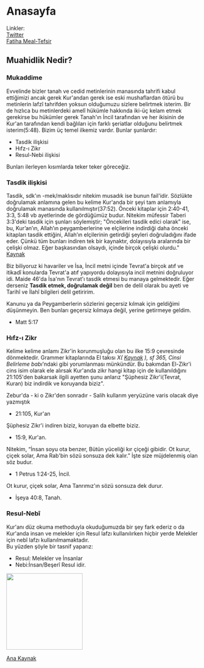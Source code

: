 # **Anasayfa**

Linkler:  
[Twitter](https://x.com/padrosum)  
[Fatiha Meal-Tefsir](https://padrosum.github.io/tefsir/fatiha.html)

## Muahidlik Nedir?
### Mukaddime
Evvelinde bizler tanah ve cedid metinlerinin manasında tahrifi kabul ettiğimizi ancak gerek Kur'andan gerek ise eski mushaflardan ötürü bu metinlerin lafzî tahrifden yoksun olduğumuzu sizlere belirtmek isterim. Bir de hızlıca bu metinlerdeki amelî hükümle hakkında iki-üç kelam etmek gerekirse bu hükümler gerek Tanah'ın İncil tarafından ve her ikisinin de Kur'an tarafından kendi bağlıları için farklı şeriatlar olduğunu belirtmek isterim(5:48). Bizim üç temel ilkemiz vardır. Bunlar şunlardır:  

- Tasdik ilişkisi  
- Hıfz-ı Zikr  
- Resul-Nebi ilişkisi  

Bunları ilerleyen kısımlarda teker teker göreceğiz.

### Tasdik ilişkisi

Tasdik, sdk'ın -mek/maklısıdır nitekim musadık ise bunun fail'idir. Sözlükte doğrulamak anlamına gelen bu kelime Kur'anda bir şeyi tam anlamıyla doğrulamak manasında kullanılmıştır(37:52). Önceki kitaplar için 2:40-41, 3:3, 5:48 vb ayetlerinde de gördüğümüz budur. Nitekim müfessir Taberi 3:3'deki tasdik için şunları söylemiştir; "Öncekileri tasdik edici olarak” ise, bu, Kur’an’ın, Allah’ın peygamberlerine ve elçilerine indirdiği daha önceki kitapları tasdik ettiğini, Allah’ın elçilerinin getirdiği şeyleri doğruladığını ifade eder. Çünkü tüm bunları indiren tek bir kaynaktır, dolayısıyla aralarında bir çelişki olmaz. Eğer başkasından olsaydı, içinde birçok çelişki olurdu." 
[Kaynak](https://tafsir.app/tabari/3/3)

Biz biliyoruz ki havariler ve İsa, İncil metni içinde Tevrat'a birçok atıf ve itikadî konularda Tevrat'a atıf yapıyordu dolayısıyla incil metnini doğruluyor idi. Maide 46'da İsa'nın Tevrat'ı tasdik etmesi bu manaya gelmektedir. Eğer derseniz **Tasdik etmek, doğrulamak değil** ben de delil olarak bu ayeti ve Tarihî ve İlahî bilgileri delil getiririm.   

Kanunu ya da Peygamberlerin sözlerini geçersiz kılmak için geldiğimi düşünmeyin. Ben bunları geçersiz kılmaya değil, yerine getirmeye geldim.
- Matt 5:17

### Hıfz-ı Zikr

Kelime kelime anlamı Zikr'in korunmuşluğu olan bu ilke 15:9 çevresinde dönmektedir. Grammer kitaplarında El takısı *X( [Kaynak](https://isamveri.org/pdfdrg/D01777/2004_18/2004_18_GURKANN.pdf) ), sf 365, Cinsi Belirleme babı*'ndaki gibi yorumlanması münkündür. Bu bakımdan El-Zikr'i cins isim olarak ele alırsak Kur'anda zikr hangi kitap için de kullanıldığını 21:105'den bakarsak ilgili ayetten şunu anlarız "Şüphesiz Zikr'i(Tevrat, Kuran) biz indirdik ve koruyanda biziz". 

Zebur'da - ki o Zikr'den sonradır - Salih kullarım yeryüzüne varis olacak diye yazmıştık
- 21:105, Kur'an  

Şüphesiz Zikr'i indiren biziz, koruyan da elbette biziz.
- 15:9, Kur'an.  

Nitekim,
“İnsan soyu ota benzer,
Bütün yüceliği kır çiçeği gibidir.
Ot kurur, çiçek solar,
Ama Rab'bin sözü sonsuza dek kalır.”
İşte size müjdelenmiş olan söz budur.
- 1 Petrus 1:24-25, İncil.  

Ot kurur, çiçek solar,
Ama Tanrımız'ın sözü sonsuza dek durur.
- İşeya 40:8, Tanah.  
 
### Resul-Nebî

Kur'anı düz okuma methoduyla okuduğumuzda bir şey fark ederiz o da Kur'anda insan ve melekler için Resul lafzı kullanılırken hiçbir yerde Melekler için nebî lafzı kullanılmamaktadır.  
Bu yüzden şöyle bir tasnif yaparız:  
- Resul: Melekler ve İnsanlar  
- Nebi:İnsan/Beşerî Resul idir.

<img src="https://pbs.twimg.com/media/GTMYWB5WoAEv2o2?format=png&name=small" width="200" height="200">

[Ana Kaynak](https://x.com/padrosum/status/1826225519299588486)


